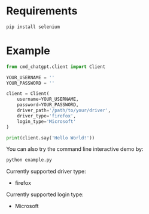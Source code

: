 # Requirements

```bash
pip install selenium
```

# Example

```python
from cmd_chatgpt.client import Client

YOUR_USERNAME = ''
YOUR_PASSWORD = ''

client = Client(
    username=YOUR_USERNAME,
    password=YOUR_PASSWORD,
    driver_path='/path/to/your/driver',
    driver_type='firefox',
    login_type='Microsoft'
)

print(client.say('Hello World!'))
```

You can also try the command line interactive demo by:

```bash
python example.py
```

Currently supported driver type:
  - firefox

Currently supported login type:
  - Microsoft